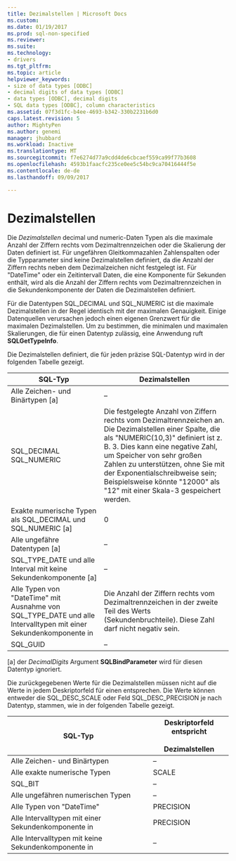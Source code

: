 ```yaml
---
title: Dezimalstellen | Microsoft Docs
ms.custom: 
ms.date: 01/19/2017
ms.prod: sql-non-specified
ms.reviewer: 
ms.suite: 
ms.technology:
- drivers
ms.tgt_pltfrm: 
ms.topic: article
helpviewer_keywords:
- size of data types [ODBC]
- decimal digits of data types [ODBC]
- data types [ODBC], decimal digits
- SQL data types [ODBC], column characteristics
ms.assetid: 07f3d1fc-b4ee-4693-b342-330b2231b6d0
caps.latest.revision: 5
author: MightyPen
ms.author: genemi
manager: jhubbard
ms.workload: Inactive
ms.translationtype: MT
ms.sourcegitcommit: f7e6274d77a9cdd4de6cbcaef559ca99f77b3608
ms.openlocfilehash: 4593b1faacfc235ce0ee5c54bc9ca70416444f5e
ms.contentlocale: de-de
ms.lasthandoff: 09/09/2017

---
```

# <a name="decimal-digits"></a>Dezimalstellen
Die *Dezimalstellen* decimal und numeric-Daten Typen als die maximale Anzahl der Ziffern rechts vom Dezimaltrennzeichen oder die Skalierung der Daten definiert ist. Für ungefähren Gleitkommazahlen Zahlenspalten oder die Typparameter sind keine Dezimalstellen definiert, da die Anzahl der Ziffern rechts neben dem Dezimalzeichen nicht festgelegt ist. Für "DateTime" oder ein Zeitintervall Daten, die eine Komponente für Sekunden enthält, wird als die Anzahl der Ziffern rechts vom Dezimaltrennzeichen in die Sekundenkomponente der Daten die Dezimalstellen definiert.  
  
 Für die Datentypen SQL_DECIMAL und SQL_NUMERIC ist die maximale Dezimalstellen in der Regel identisch mit der maximalen Genauigkeit. Einige Datenquellen verursachen jedoch einen eigenen Grenzwert für die maximalen Dezimalstellen. Um zu bestimmen, die minimalen und maximalen Skalierungen, die für einen Datentyp zulässig, eine Anwendung ruft **SQLGetTypeInfo**.  
  
 Die Dezimalstellen definiert, die für jeden präzise SQL-Datentyp wird in der folgenden Tabelle gezeigt.  
  
|SQL-Typ|Dezimalstellen|  
|--------------|--------------------|  
|Alle Zeichen- und Binärtypen [a]|–|  
|SQL_DECIMAL<br />SQL_NUMERIC|Die festgelegte Anzahl von Ziffern rechts vom Dezimaltrennzeichen an. Die Dezimalstellen einer Spalte, die als "NUMERIC(10,3)" definiert ist z. B. 3. Dies kann eine negative Zahl, um Speicher von sehr großen Zahlen zu unterstützen, ohne Sie mit der Exponentialschreibweise sein; Beispielsweise könnte "12000" als "12" mit einer Skala-3 gespeichert werden.|  
|Exakte numerische Typen als SQL_DECIMAL und SQL_NUMERIC [a]|0|  
|Alle ungefähre Datentypen [a]|–|  
|SQL_TYPE_DATE und alle Interval mit keine Sekundenkomponente [a]|–|  
|Alle Typen von "DateTime" mit Ausnahme von SQL_TYPE_DATE und alle Intervalltypen mit einer Sekundenkomponente in|Die Anzahl der Ziffern rechts vom Dezimaltrennzeichen in der zweite Teil des Werts (Sekundenbruchteile). Diese Zahl darf nicht negativ sein.|  
|SQL_GUID|–|  
  
 [a] der *DecimalDigits* Argument **SQLBindParameter** wird für diesen Datentyp ignoriert.  
  
 Die zurückgegebenen Werte für die Dezimalstellen müssen nicht auf die Werte in jedem Deskriptorfeld für einen entsprechen. Die Werte können entweder die SQL_DESC_SCALE oder Feld SQL_DESC_PRECISION je nach Datentyp, stammen, wie in der folgenden Tabelle gezeigt.  
  
|SQL-Typ|Deskriptorfeld entspricht<br /><br /> Dezimalstellen|  
|--------------|----------------------------------------------------------|  
|Alle Zeichen- und Binärtypen|–|  
|Alle exakte numerische Typen|SCALE|  
|SQL_BIT|–|  
|Alle ungefähren numerischen Typen|–|  
|Alle Typen von "DateTime"|PRECISION|  
|Alle Intervalltypen mit einer Sekundenkomponente in|PRECISION|  
|Alle Intervalltypen mit keine Sekundenkomponente in|–|

